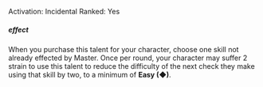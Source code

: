 Activation: Incidental
Ranked: Yes
##### effect
When you purchase this talent for your
character, choose one skill not already effected by Master. Once per round, your character may suffer 2 strain to use this talent to reduce the difficulty of the next check they make using that skill by two, to a minimum of **Easy (◆)**.